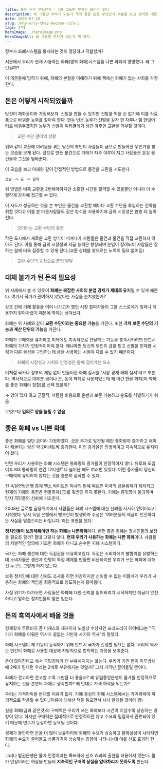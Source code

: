 ```yaml
---
title: 좋은 돈은 무엇인가 - [왜 그들만 부자가 되는가 1장]
description: 왜 그들만 부자가 되는가 책의 좋은 돈은 무엇인가 부분을 읽고 정리한 내용
date: 2025-07-28
slug: /why-only-they-become-rich-1
tags: [책]
heroImage: ./heroImage.png
heroImageAlt: 왜 그들만 부자가 되는가 책 표지
---
```


정부가 화폐시스템을 통제하는 것이 정당하고 적합할까?

서문에서 우리가 현재 사용하는 화폐(명목 화폐)시스템을 나쁜 화폐라 명명했다. 왜 그런걸까?

이 의문들에 답하기 위해, 화폐의 본질을 이해하기 위해 책에선 화폐가 없는 사회를 가정한다.

## 돈은 어떻게 시작되었을까

당신이 제화공이라 가정해보자. 신발을 만들 수 있지만 신발을 먹을 순 없기에 이를 식료품으로 바꿔줄 농부를 찾아야 한다. 한두 번은 농부가 신발을 감자 한 자루나 햄 한덩어리로 바꿔주겠지만 농부가 신발이 여러켤레가 생긴 이후엔 교환을 거부할 것이다.

> 교환 수단 결여의 상황

위와 같이 교환에 어려움을 겪는 당신의 부인이 사람들이 금으로 만들어진 무언가를 찾는 모습을 보게 된다. 금으로 만든 물건으로 거래가 자주 이루어 지고 사람들은 온갖 물건들과 그것을 맞바꾼다.

이 모습을 보고 아래와 같이 간접적인 방법으로 물건을 교환을 시도한다.

```text
신발 -> 금 -> 감자
```

위 방법은 비록 교환을 2번해야하지만 소중한 시간을 절약할 수 있을뿐만 아니라 더 수월하게 감자에 접근할 수 있다.

이 시도가 성공하는 것을 본 부인은 물건을 교환할 때마다 교환 수단을 투입하는 전략을 취할 것이고 이를 본 다른사람들도 같은 방식을 사용하기에 금의 시장성은 한층 더 높아진다.

> 금이라는 교환 수단의 등장

작은 도시에서 새로운 교환 방식이 퍼져나가 사람들은 물건과 물건을 직접 교환하지 않아도 된다. 이를 통해 금의 시장성과 지급 능력은 향상되며 분업이 장려되어 사람들은 잘하는 일에 더욱 집중할 수 있게 된다.(교환 상대를 찾으려는 노력이 필요 없어짐)

> 교환 수단의 등장으로 분업 발달

## 대체 불가가 된 돈의 필요성

위 사례에서 볼 수 있듯이 **화폐는 복잡한 사회의 분업 경제가 제대로 유지**될 수 있게 해준다. 여기서 국가가 관여하지 않았다는 사실을 눈치챘는가?

상호 간에 거래 활동을 이어 나가고자 했던 시장 참여자들이 그들 스스로에게 얼마나 유용한지 알아차렸기 때문에 화폐는 생겨났다.

화폐는 위 사례와 같이 **교환 수단이라는 중요한 기능**을 가진다. 또한 **가치 보존 수단의 기능과 계산 단위의 기능**을 가진다.

화폐가 구매력을 유지하고 미래에도 지속적으로 전달하는 기능을 충족시키려면 반드시 화폐의 가치가 안정적이어야 한다. 왜냐하면 당신의 부인이 금을 받고 신발을 판매한 시점과 다른 물건을 구입하는데 금을 사용하는 시점이 다를 수 있기 때문이다.

> 화폐의 시장성과 가치의 안정성은 함께 걸어가는 요소

이처럼 국가나 정부의 개입 없이 만들어진 화폐 질서를 '시장 경제 화폐 질서'라고 부른다. 역사적으로 대부분 금이나 은, 동이 화폐로 사용되었는데 왜 이런 현물 화폐(이 화폐를 좋은 화폐라 칭함)를 선택 했을까?

→ 양이 많지 않고 균질적, 저렴한 비용으로 운반과 보존 가능하고 순도를 식별하기가 쉬움

무엇보다 **임의로 양을 늘릴 수 없음**

## 좋은 화폐 vs 나쁜 화폐

좋은 화폐를 일단 금이라 가정하겠다. 금은 추가로 발견될 때만 통화량이 증가하고 해마다 채굴되는 양은 약 2퍼센트씩 증가한다. 이런 증가율은 안정적이고 지속적으로 유지되어 왔다.

반면 우리가 사용하는 화폐 시스템은 통화량의 증가율이 안정적이지 않다. 유로화 도입이후 M3 통화량이 연간 12퍼센트나 늘어난 해도 여러번 있었다. 이런 증가율이 당신의 구매력에 유익하지 않다는 것을 충분히 짐작할 수 있다.

전 독일연방은행 총재 옌스 바이트만 박사의 말에 따르면 미국의 금본위제가 폐지되고 현재의 지폐와 동전은 현물화폐(금)를 뒷받침 하지 못한다. 지폐는 종잇장에 불과하며 단지 국민들의 신뢰에 기초한다.

2008년 글로벌 금융위기에서 사람들은 화폐 시스템에 대한 신뢰를 서서히 잃어버리기 시작했다. 당시 독일 은행에서 뱅크런이 발생하자 수상은 '여러분들의 예금이 안전하다는 사실을 말씀드리는 바입니다.'라는 표현을 썼다.

**정치인들이 보장해줘야만 하는 화폐는 나쁜화폐**이다. 반면 좋은 화폐는 정치인들의 보장을 필요로 할까? 절대 그렇지 않다. **현재 우리가 사용하는 화폐는 나쁜 화폐**이다. 사람들의 자발적인 합의에 기초한 화폐가 아니고 순수한 지폐 시스템이다.

국가는 화폐 생산에 대한 독점권을 보유하고있다. 독점은 소비자에게 불합리를 유발하는데 소비자들은 생산자 한명이 독점 체제를 만들면 비난하지만 우리가 쓰는 화폐에 대해선 누구도 그렇게 하지 않는다.

보통 정치인에 대한 신뢰도 조사를 하면 처참하지만 신뢰할 수 없는 이들에게 우리가 사용하는 화폐의 책임을 최종적으로 양도하는게 흥미롭다.

사실 위기가 다가오면 사람들은 화폐에 대한 신뢰를 잃어버리기 시작하지만 예금이 안전하다고 말하는 정치인들의 말은 믿는다.

## 돈의 흑역사에서 배울 것들

경제학자 루트비히 폰 미제스의 제자이자 노벨상 수상자인 프리드리히 하이에크는 "국가가 화폐를 다뤄온 역사가 끝없는 기만과 사기의 역사"라 말했다.

화폐 시스템이 제 기능이 동작하기 위해 반드시 국가가 간섭할 필요는 없다. 우리의 역사는 인간이 화폐로 사용할 대상에 자발적으로 합의하는 과정을 보여준다.

돈이 많아진다고 해서 국민경제가 더 부유해지지는 않는다. 우리가 가진 돈이 하루밤새에 2배가 된다면 우리는 2배로 부유해지는 것일까? 그저 가격만 끌어올릴 뿐이다.

화폐가 견고하면 견고할 수록 그만큼 더 좋을까? 왜 유럽중앙은행이 물가를 안정적으로 유지하는 것을 본연의 과제로 생각할까? 왜 반대로 가격 하락을 막는가?

우리는 가격하락을 반대할 이유가 없다. 지폐 중심의 화폐 시스템에서는 가겨하락이 파괴적으로 작용할 수 있다.(이유에 대해선 책을 읽으면서 차차 알게될 것이라 함)

실물 화폐(금과 같은것)의 구매력은 우리가 쓰는 화폐보다 시간이 지날수록 상승하는 경향이 있다. 하지만 구매력은 절대적으로 안정적이진 않고 수요와 밀접하게 관련되어 있기 때문에 변수가 등장하면 동요될 것이다.

경제가 불안하면 돈을 더 많이 보유하려해 화폐의 수요가 상승하고 불확실성이 사라지면 화폐의 수요가 줄어들고 상품가격이 상승하는 경향이 나타나는데 이를 신호 효과라 한다.

그러나 발권은행은 물가 안정이라는 목표하에 신호 효과의 출현을 허용하지 않는다. 물가 안정이라는 허상을 만들어 **지속적인 구매력 상실을 알아차리지 못하도록** 만든다.

